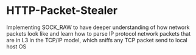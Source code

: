 # HTTP-Packet-Stealer
 Implementing SOCK_RAW to have deeper understanding of how network packets look like and learn how to parse IP protocol network packets that are in L3 in the TCP/IP model, which sniffs any TCP packet send to local host OS
